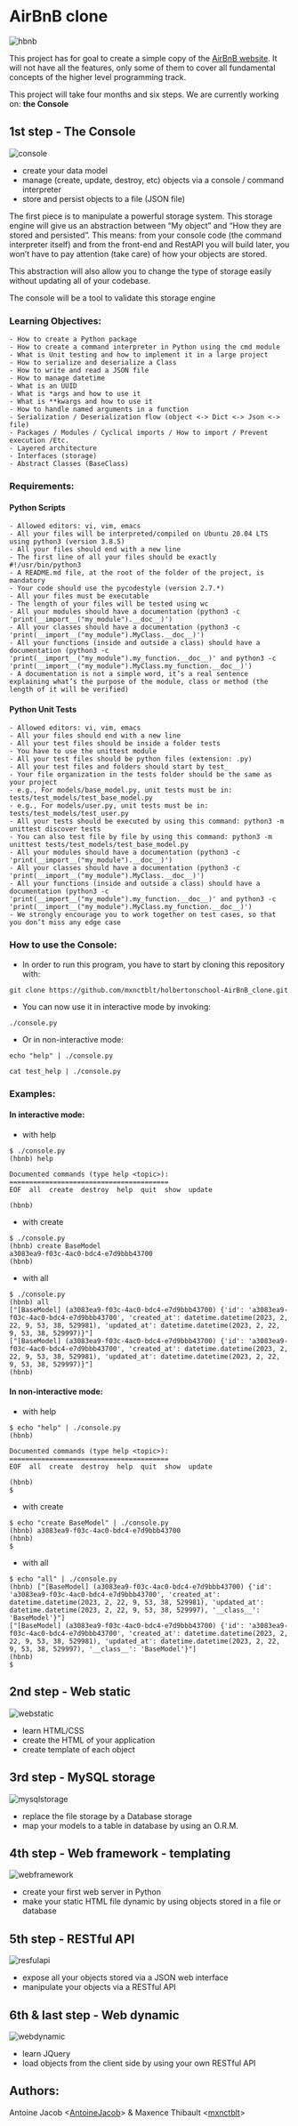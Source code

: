 # AirBnB clone

![hbnb](images/hbnb.png)

This project has for goal to create a simple copy of the [AirBnB website](https://www.airbnb.com/).
It will not have all the features, only some of them to cover all fundamental concepts of the higher level programming track.

This project will take four months and six steps. We are currently working on: __the Console__


## 1st step - The Console

![console](images/console.png)

- create your data model
- manage (create, update, destroy, etc) objects via a console / command interpreter
- store and persist objects to a file (JSON file)

The first piece is to manipulate a powerful storage system. This storage engine will give us an abstraction between “My object” and “How they are stored and persisted”. This means: from your console code (the command interpreter itself) and from the front-end and RestAPI you will build later, you won’t have to pay attention (take care) of how your objects are stored.

This abstraction will also allow you to change the type of storage easily without updating all of your codebase.

The console will be a tool to validate this storage engine

### Learning Objectives:
    - How to create a Python package
    - How to create a command interpreter in Python using the cmd module
    - What is Unit testing and how to implement it in a large project
    - How to serialize and deserialize a Class
    - How to write and read a JSON file
    - How to manage datetime
    - What is an UUID
    - What is *args and how to use it
    - What is **kwargs and how to use it
    - How to handle named arguments in a function
    - Serialization / Deserialization flow (object <-> Dict <-> Json <-> file)
    - Packages / Modules / Cyclical imports / How to import / Prevent execution /Etc.
    - Layered architecture
    - Interfaces (storage)
    - Abstract Classes (BaseClass)

### Requirements:

#### Python Scripts
    - Allowed editors: vi, vim, emacs
    - All your files will be interpreted/compiled on Ubuntu 20.04 LTS using python3 (version 3.8.5)
	- All your files should end with a new line
	- The first line of all your files should be exactly #!/usr/bin/python3
	- A README.md file, at the root of the folder of the project, is mandatory
	- Your code should use the pycodestyle (version 2.7.*)
	- All your files must be executable
	- The length of your files will be tested using wc
	- All your modules should have a documentation (python3 -c 'print(__import__("my_module").__doc__)')
	- All your classes should have a documentation (python3 -c 'print(__import__("my_module").MyClass.__doc__)')
	- All your functions (inside and outside a class) should have a documentation (python3 -c 'print(__import__("my_module").my_function.__doc__)' and python3 -c 'print(__import__("my_module").MyClass.my_function.__doc__)')
	- A documentation is not a simple word, it’s a real sentence explaining what’s the purpose of the module, class or method (the length of it will be verified)

#### Python Unit Tests
    - Allowed editors: vi, vim, emacs
    - All your files should end with a new line
    - All your test files should be inside a folder tests
    - You have to use the unittest module
    - All your test files should be python files (extension: .py)
    - All your test files and folders should start by test_
    - Your file organization in the tests folder should be the same as your project
    - e.g., For models/base_model.py, unit tests must be in: tests/test_models/test_base_model.py
    - e.g., For models/user.py, unit tests must be in: tests/test_models/test_user.py
    - All your tests should be executed by using this command: python3 -m unittest discover tests
    - You can also test file by file by using this command: python3 -m unittest tests/test_models/test_base_model.py
    - All your modules should have a documentation (python3 -c 'print(__import__("my_module").__doc__)')
    - All your classes should have a documentation (python3 -c 'print(__import__("my_module").MyClass.__doc__)')
    - All your functions (inside and outside a class) should have a documentation (python3 -c 'print(__import__("my_module").my_function.__doc__)' and python3 -c 'print(__import__("my_module").MyClass.my_function.__doc__)')
    - We strongly encourage you to work together on test cases, so that you don’t miss any edge case

### How to use the Console:
- In order to run this program, you have to start by cloning this repository with:

```
git clone https://github.com/mxnctblt/holbertonschool-AirBnB_clone.git
```

- You can now use it in interactive mode by invoking:

```
./console.py
```

- Or in non-interactive mode:

```
echo "help" | ./console.py
```
```
cat test_help | ./console.py
```

### Examples:

#### In interactive mode:

- with help

```
$ ./console.py
(hbnb) help

Documented commands (type help <topic>):
========================================
EOF  all  create  destroy  help  quit  show  update

(hbnb)

```

- with create

```
$ ./console.py
(hbnb) create BaseModel
a3083ea9-f03c-4ac0-bdc4-e7d9bbb43700
(hbnb)
```

- with all

```
$ ./console.py
(hbnb) all
["[BaseModel] (a3083ea9-f03c-4ac0-bdc4-e7d9bbb43700) {'id': 'a3083ea9-f03c-4ac0-bdc4-e7d9bbb43700', 'created_at': datetime.datetime(2023, 2, 22, 9, 53, 38, 529981), 'updated_at': datetime.datetime(2023, 2, 22, 9, 53, 38, 529997)}"]
["[BaseModel] (a3083ea9-f03c-4ac0-bdc4-e7d9bbb43700) {'id': 'a3083ea9-f03c-4ac0-bdc4-e7d9bbb43700', 'created_at': datetime.datetime(2023, 2, 22, 9, 53, 38, 529981), 'updated_at': datetime.datetime(2023, 2, 22, 9, 53, 38, 529997)}"]
(hbnb)
```

#### In non-interactive mode:

- with help

```
$ echo "help" | ./console.py
(hbnb)

Documented commands (type help <topic>):
========================================
EOF  all  create  destroy  help  quit  show  update

(hbnb)
$
```

- with create

```
$ echo "create BaseModel" | ./console.py
(hbnb) a3083ea9-f03c-4ac0-bdc4-e7d9bbb43700
(hbnb)
$
```

- with all

```
$ echo "all" | ./console.py
(hbnb) ["[BaseModel] (a3083ea9-f03c-4ac0-bdc4-e7d9bbb43700) {'id': 'a3083ea9-f03c-4ac0-bdc4-e7d9bbb43700', 'created_at': datetime.datetime(2023, 2, 22, 9, 53, 38, 529981), 'updated_at': datetime.datetime(2023, 2, 22, 9, 53, 38, 529997), '__class__': 'BaseModel'}"]
["[BaseModel] (a3083ea9-f03c-4ac0-bdc4-e7d9bbb43700) {'id': 'a3083ea9-f03c-4ac0-bdc4-e7d9bbb43700', 'created_at': datetime.datetime(2023, 2, 22, 9, 53, 38, 529981), 'updated_at': datetime.datetime(2023, 2, 22, 9, 53, 38, 529997), '__class__': 'BaseModel'}"]
(hbnb)
$
```

## 2nd step - Web static

![webstatic](images/webstatic.png)
- learn HTML/CSS
- create the HTML of your application
- create template of each object

## 3rd step - MySQL storage

![mysqlstorage](images/mysql.png)

- replace the file storage by a Database storage
- map your models to a table in database by using an O.R.M.

## 4th step - Web framework - templating

![webframework](images/webframework.png)

- create your first web server in Python
- make your static HTML file dynamic by using objects stored in a file or database

## 5th step - RESTful API

![resfulapi](images/restfulapi.png)

- expose all your objects stored via a JSON web interface
- manipulate your objects via a RESTful API

## 6th & last step - Web dynamic

![webdynamic](images/webdynamic.png)

- learn JQuery
- load objects from the client side by using your own RESTful API

## Authors:
Antoine Jacob <[AntoineJacob](https://github.com/AntoineJacob)>
& Maxence Thibault <[mxnctblt](https://github.com/mxnctblt)>

